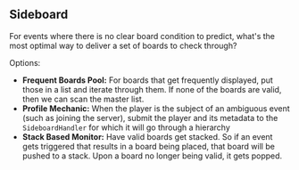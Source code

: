## Sideboard
For events where there is no clear board condition to predict, what's the most optimal way to deliver a set of boards to check through?

Options:
- <b>Frequent Boards Pool:</b> For boards that get frequently displayed, put those in a list and iterate through them. If none
of the boards are valid, then we can scan the master list.
- <b>Profile Mechanic:</b> When the player is the subject of an ambiguous event (such as joining the server), submit the player and its metadata
to the <code>SideboardHandler</code> for which it will go through a hierarchy
- <b>Stack Based Monitor:</b> Have valid boards get stacked. So if an event gets triggered that results in a board being placed, that board will be
pushed to a stack. Upon a board no longer being valid, it gets popped. 